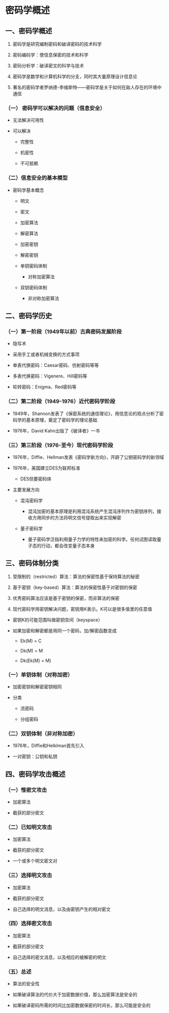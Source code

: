 # 密码学概述

## 一、密码学概述

1. 密码学是研究编制密码和破译密码的技术科学

2. 密码编码学：使信息保密的技术和科学

3. 密码分析学：破译密文的科学与技术

4. 密码学是数学和计算机科学的分支，同时其大量原理设计信息论

5. 著名的密码学者罗纳德-李维斯特——密码学是关于如何在敌人存在的环境中通信

### （一） 密码学可以解决的问题（信息安全）

- 无法解决可用性

- 可以解决

	- 完整性

	- 机密性

	- 不可抵赖

### （二）信息安全的基本模型

- 密码学基本概念

	- 明文

	- 密文

	- 加密算法

	- 解密算法

	- 加密密钥

	- 解密密钥

	- 单钥密码体制

		- 对称加密算法

	- 双钥密码体制

		- 非对称加密算法

## 二、密码学历史

### （一）第一阶段（1949年以前）古典密码发展阶段

- 隐写术

- 采用手工或者机械变换的方式事项

- 单表代换密码：Caesar密码、仿射密码等等

- 多表代换密码：Vigenere、Hill密码等

- 轮转密码：Enigma、Red密码等

### （二）第二阶段（1949-1976）近代密码学阶段

- 1949年，Shannon发表了《保密系统的通信理论》，用信息论的观点分析了密码学的基本原理，奠定了密码学的理论基础

- 1976年，David Kahn出版了《破译者》一书

### （三）第三阶段（1976-至今）现代密码学阶段

- 1976年，Diffie、Hellman发表《密码学新方向》，开辟了公钥密码学的新领域

- 1976年，美国建立DES为联邦标准

	- DES但要密码体

- 主要发展方向

	- 混沌密码学

		- 混沌加密的基本原理是利用混沌系统产生混沌序列作为密钥序列，接收方用同步的方法将明文信号提取出来实现解密

	- 量子密码学

		- 量子密码学泛指利用量子力学的特性来加密的科学。任何试图读取量子态的行动，都会改变量子态本身

## 三、密码体制分类

1. 受限制的（restricted）算法：算法的保密性基于保持算法的秘密

2. 基于密钥（key-based）算法：算法的保密性基于对密钥的保密

3. 优秀密码算法应该是基于密钥的保密，而非算法的保密

4. 现代密码学用密钥解决问题，密钥用K表示。K可以是很多值里的任意值

- 密钥K的可能范围叫做密钥空间（keyspace）

- 如果加密和解密都是用同一个密码，加/解密函数变成

	- Ek(M) = C

	- Dk(M) = M

	- Dk(Ek(M) = M)

### （一）单钥体制（对称加密）

- 加密密钥和解密密钥相同

- 分类

	- 流密码

	- 分组密码

### （二）双钥体制（非对称加密）

- 1976年，Diffie和Helklman首先引入

- 一对密钥：公钥和私钥

## 四、密码学攻击概述

### （一）惟密文攻击

- 加密算法

- 截获的部分密文

### （二）已知明文攻击

- 加密算法

- 截获的部分密文

- 一个或多个明文密文对

### （三）选择明文攻击

- 加密算法

- 截获的部分密文

- 自己选择的明文消息，以及由密钥产生的相对密文

### （四）选择密文攻击

- 加密算法

- 截获的部分密文

- 自己选择的密文消息，以及相应的被解密的明文

### （五）总述

- 算法的安全性

- 如果破译算法的代价大于加密数据价值，那么加密算法是安全的

- 如果破译密码所需的时间比加密数据保密的时间长，那么可能是安全的
